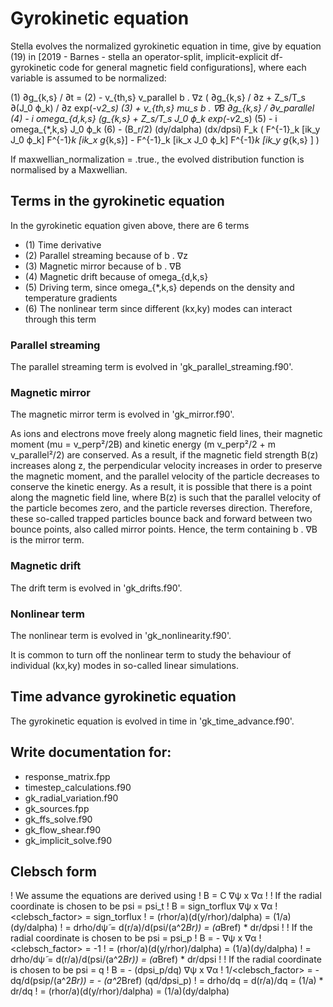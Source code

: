 # Gyrokinetic equation

Stella evolves the normalized gyrokinetic equation in time, give by equation
(19) in [2019 - Barnes - stella an operator-split, implicit-explicit df-gyrokinetic 
code for general magnetic field configurations], where each variable is assumed to be normalized:

   (1)      ∂g_{k,s} / ∂t =
   (2)      - v_{th,s} v_parallel b . ∇z ( ∂g_{k,s} / ∂z + Z_s/T_s ∂(J_0 ϕ_k) / ∂z exp(-v*2_s) 
   (3)      + v_{th,s} mu_s b . ∇B ∂g_{k,s} / ∂v_parallel
   (4)      - i omega_{d,k,s} (g_{k,s} + Z_s/T_s J_0 ϕ_k exp(-v*2_s) 
   (5)      - i omega_{*,k,s} J_0 ϕ_k 
   (6)      - (B_r/2) (dy/dalpha) (dx/dpsi) F_k ( F^{-1}_k [ik_y J_0 ϕ_k] F^{-1}_k [ik_x g_{k,s}] - F^{-1}_k [ik_x J_0 ϕ_k] F^{-1}_k [ik_y g_{k,s} ] )
            
If maxwellian_normalization = .true., the evolved distribution function is normalised by a Maxwellian.

## Terms in the gyrokinetic equation

In the gyrokinetic equation given above, there are 6 terms
   - (1) Time derivative
   - (2) Parallel streaming because of b . ∇z
   - (3) Magnetic mirror because of b . ∇B
   - (4) Magnetic drift because of omega_{d,k,s}
   - (5) Driving term, since omega_{*,k,s} depends on the density and temperature gradients
   - (6) The nonlinear term since different (kx,ky) modes can interact through this term
   
### Parallel streaming

The parallel streaming term is evolved in 'gk_parallel_streaming.f90'.
   
   
### Magnetic mirror

The magnetic mirror term is evolved in 'gk_mirror.f90'.

As ions and electrons move freely along magnetic field lines, their magnetic moment 
(mu = v_perp²/2B) and kinetic energy (m v_perp²/2 + m v_parallel²/2) are conserved.
As a result, if the magnetic field strength B(z) increases along z, the perpendicular
velocity increases in order to preserve the magnetic moment, and the parallel velocity
of the particle decreases to conserve the kinetic energy. As a result, it is possible
that there is a point along the magnetic field line, where B(z) is such that the parallel
velocity of the particle becomes zero, and the particle reverses direction. Therefore,
these so-called trapped particles bounce back and forward between two bounce points, 
also called mirror points. Hence, the term containing b . ∇B is the mirror term.

   
### Magnetic drift

The drift term is evolved in 'gk_drifts.f90'.


### Nonlinear term

The nonlinear term is evolved in 'gk_nonlinearity.f90'.

It is common to turn off the nonlinear term to study the behaviour of individual
(kx,ky) modes in so-called linear simulations.


## Time advance gyrokinetic equation

The gyrokinetic equation is evolved in time in 'gk_time_advance.f90'.


## Write documentation for:
   
   - response_matrix.fpp
   - timestep_calculations.f90
   - gk_radial_variation.f90
   - gk_sources.fpp
   - gk_ffs_solve.f90
   - gk_flow_shear.f90
   - gk_implicit_solve.f90
   
   
## Clebsch form

! We assume the equations are derived using
!     B = C ∇ψ x ∇α
! 
! If the radial coordinate is chosen to be psi = psi_t
!     B = sign_torflux ∇ψ x ∇α 
!     <clebsch_factor> = sign_torflux
!     <dydalpha> = (rhor/a)(d(y/rhor)/dalpha) = (1/a)(dy/dalpha)
!     <drhodpsi> = drho/dψ̃ = d(r/a)/d(psi/(a^2*Br)) = (a*Bref) * dr/dpsi
! 
! If the radial coordinate is chosen to be psi = psi_p
!     B = - ∇ψ x ∇α
!     <clebsch_factor> = -1
!     <dydalpha> = (rhor/a)(d(y/rhor)/dalpha) = (1/a)(dy/dalpha) 
!     <drhodpsi> = drho/dψ̃ = d(r/a)/d(psi/(a^2*Br)) = (a*Bref) * dr/dpsi
! 
! If the radial coordinate is chosen to be psi = q 
!     B = - (dpsi_p/dq) ∇ψ x ∇α 
!     1/<clebsch_factor> = - dq/d(psip/(a^2*Br)) = - (a^2*Bref) (qd/dpsi_p)
!     <drhodpsi> = drho/dq = d(r/a)/dq = (1/a) * dr/dq
!     <dydalpha> = (rhor/a)(d(y/rhor)/dalpha) = (1/a)(dy/dalpha) 
